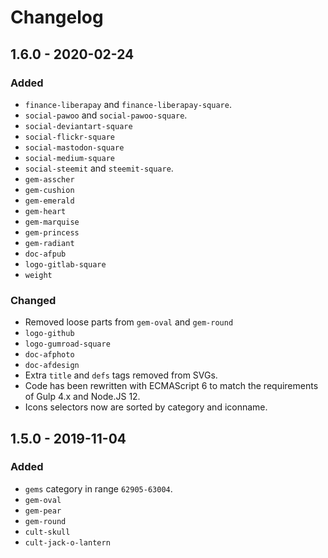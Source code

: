 # Changelog

## 1.6.0 - 2020-02-24

### Added

- `finance-liberapay` and `finance-liberapay-square`.
- `social-pawoo` and `social-pawoo-square`.
- `social-deviantart-square`
- `social-flickr-square`
- `social-mastodon-square`
- `social-medium-square`
- `social-steemit` and `steemit-square`.
- `gem-asscher`
- `gem-cushion`
- `gem-emerald`
- `gem-heart`
- `gem-marquise`
- `gem-princess`
- `gem-radiant`
- `doc-afpub`
- `logo-gitlab-square`
- `weight`

### Changed

- Removed loose parts from `gem-oval` and `gem-round`
- `logo-github`
- `logo-gumroad-square`
- `doc-afphoto`
- `doc-afdesign`
- Extra `title` and `defs` tags removed from SVGs.
- Code has been rewritten with ECMAScript 6 to match the requirements of Gulp 4.x and Node.JS 12.
- Icons selectors now are sorted by category and iconname.

## 1.5.0 - 2019-11-04

### Added

- `gems` category in range `62905-63004`.
- `gem-oval`
- `gem-pear`
- `gem-round`
- `cult-skull`
- `cult-jack-o-lantern`
